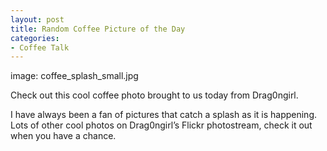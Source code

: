 ```yaml
---
layout: post
title: Random Coffee Picture of the Day
categories:
- Coffee Talk
---
```

image: coffee_splash_small.jpg

Check out this cool coffee photo brought to us today from Drag0ngirl.

I have always been a fan of pictures that catch a splash as it is happening. Lots of other cool photos on Drag0ngirl’s Flickr photostream, check it out when you have a chance.